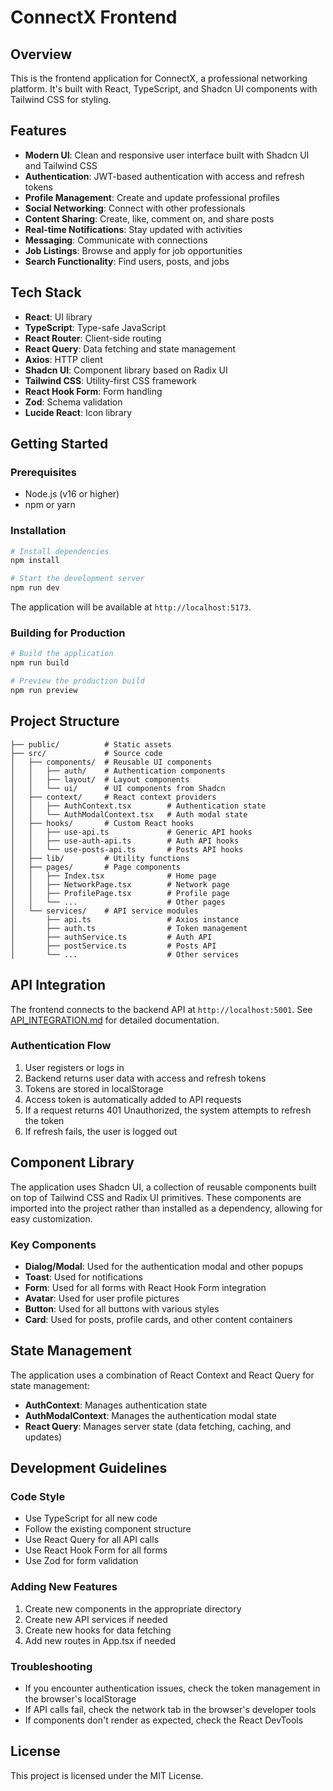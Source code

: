# ConnectX Frontend

## Overview

This is the frontend application for ConnectX, a professional networking platform. It's built with React, TypeScript, and Shadcn UI components with Tailwind CSS for styling.

## Features

- **Modern UI**: Clean and responsive user interface built with Shadcn UI and Tailwind CSS
- **Authentication**: JWT-based authentication with access and refresh tokens
- **Profile Management**: Create and update professional profiles
- **Social Networking**: Connect with other professionals
- **Content Sharing**: Create, like, comment on, and share posts
- **Real-time Notifications**: Stay updated with activities
- **Messaging**: Communicate with connections
- **Job Listings**: Browse and apply for job opportunities
- **Search Functionality**: Find users, posts, and jobs

## Tech Stack

- **React**: UI library
- **TypeScript**: Type-safe JavaScript
- **React Router**: Client-side routing
- **React Query**: Data fetching and state management
- **Axios**: HTTP client
- **Shadcn UI**: Component library based on Radix UI
- **Tailwind CSS**: Utility-first CSS framework
- **React Hook Form**: Form handling
- **Zod**: Schema validation
- **Lucide React**: Icon library

## Getting Started

### Prerequisites

- Node.js (v16 or higher)
- npm or yarn

### Installation

```bash
# Install dependencies
npm install

# Start the development server
npm run dev
```

The application will be available at `http://localhost:5173`.

### Building for Production

```bash
# Build the application
npm run build

# Preview the production build
npm run preview
```

## Project Structure

```
├── public/          # Static assets
├── src/             # Source code
│   ├── components/  # Reusable UI components
│   │   ├── auth/    # Authentication components
│   │   ├── layout/  # Layout components
│   │   └── ui/      # UI components from Shadcn
│   ├── context/     # React context providers
│   │   ├── AuthContext.tsx        # Authentication state
│   │   └── AuthModalContext.tsx   # Auth modal state
│   ├── hooks/       # Custom React hooks
│   │   ├── use-api.ts             # Generic API hooks
│   │   ├── use-auth-api.ts        # Auth API hooks
│   │   └── use-posts-api.ts       # Posts API hooks
│   ├── lib/         # Utility functions
│   ├── pages/       # Page components
│   │   ├── Index.tsx              # Home page
│   │   ├── NetworkPage.tsx        # Network page
│   │   ├── ProfilePage.tsx        # Profile page
│   │   └── ...                    # Other pages
│   └── services/    # API service modules
│       ├── api.ts                 # Axios instance
│       ├── auth.ts                # Token management
│       ├── authService.ts         # Auth API
│       ├── postService.ts         # Posts API
│       └── ...                    # Other services
```

## API Integration

The frontend connects to the backend API at `http://localhost:5001`. See [API_INTEGRATION.md](./API_INTEGRATION.md) for detailed documentation.

### Authentication Flow

1. User registers or logs in
2. Backend returns user data with access and refresh tokens
3. Tokens are stored in localStorage
4. Access token is automatically added to API requests
5. If a request returns 401 Unauthorized, the system attempts to refresh the token
6. If refresh fails, the user is logged out

## Component Library

The application uses Shadcn UI, a collection of reusable components built on top of Tailwind CSS and Radix UI primitives. These components are imported into the project rather than installed as a dependency, allowing for easy customization.

### Key Components

- **Dialog/Modal**: Used for the authentication modal and other popups
- **Toast**: Used for notifications
- **Form**: Used for all forms with React Hook Form integration
- **Avatar**: Used for user profile pictures
- **Button**: Used for all buttons with various styles
- **Card**: Used for posts, profile cards, and other content containers

## State Management

The application uses a combination of React Context and React Query for state management:

- **AuthContext**: Manages authentication state
- **AuthModalContext**: Manages the authentication modal state
- **React Query**: Manages server state (data fetching, caching, and updates)

## Development Guidelines

### Code Style

- Use TypeScript for all new code
- Follow the existing component structure
- Use React Query for all API calls
- Use React Hook Form for all forms
- Use Zod for form validation

### Adding New Features

1. Create new components in the appropriate directory
2. Create new API services if needed
3. Create new hooks for data fetching
4. Add new routes in App.tsx if needed

### Troubleshooting

- If you encounter authentication issues, check the token management in the browser's localStorage
- If API calls fail, check the network tab in the browser's developer tools
- If components don't render as expected, check the React DevTools

## License

This project is licensed under the MIT License.